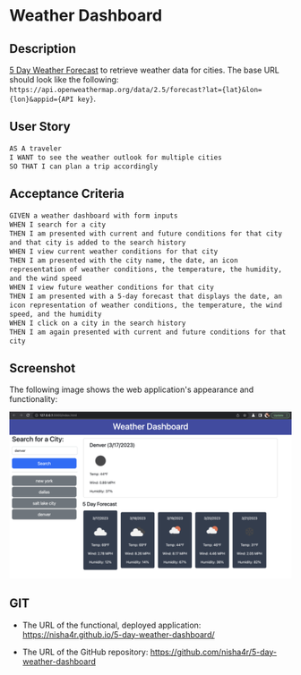 #  Weather Dashboard

## Description



[5 Day Weather Forecast](https://openweathermap.org/forecast5) to retrieve weather data for cities. The base URL should look like the following: `https://api.openweathermap.org/data/2.5/forecast?lat={lat}&lon={lon}&appid={API key}`. 



## User Story

```
AS A traveler
I WANT to see the weather outlook for multiple cities
SO THAT I can plan a trip accordingly
```

## Acceptance Criteria

```
GIVEN a weather dashboard with form inputs
WHEN I search for a city
THEN I am presented with current and future conditions for that city and that city is added to the search history
WHEN I view current weather conditions for that city
THEN I am presented with the city name, the date, an icon representation of weather conditions, the temperature, the humidity, and the wind speed
WHEN I view future weather conditions for that city
THEN I am presented with a 5-day forecast that displays the date, an icon representation of weather conditions, the temperature, the wind speed, and the humidity
WHEN I click on a city in the search history
THEN I am again presented with current and future conditions for that city
```

## Screenshot

The following image shows the web application's appearance and functionality:

![The weather app includes a search option, a list of cities, and a five-day forecast and current weather conditions for Dallas.](./assets/images/weather-dashboard.png)

## GIT

* The URL of the functional, deployed application: https://nisha4r.github.io/5-day-weather-dashboard/

* The URL of the GitHub repository: https://github.com/nisha4r/5-day-weather-dashboard

